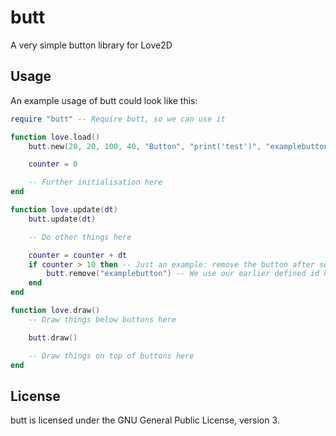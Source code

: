 # butt
A very simple button library for Love2D

## Usage

An example usage of butt could look like this:

```lua
require "butt" -- Require butt, so we can use it

function love.load()
	butt.new(20, 20, 100, 40, "Button", "print('test')", "examplebutton") -- Create a new button

	counter = 0

	-- Further initialisation here
end

function love.update(dt)
	butt.update(dt)

	-- Do other things here

	counter = counter + dt
	if counter > 10 then -- Just an example: remove the button after some time
		butt.remove("examplebutton") -- We use our earlier defined id here, to make sure only the button we want to remove gets removed
	end
end

function love.draw()
	-- Draw things below buttons here

	butt.draw()

	-- Draw things on top of buttons here
end
```

## License
butt is licensed under the GNU General Public License, version 3.